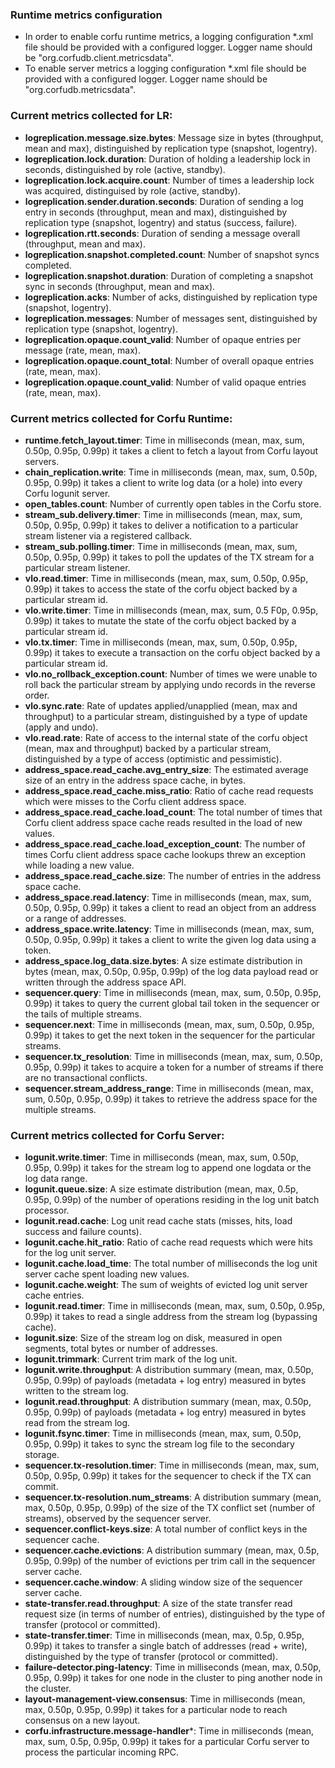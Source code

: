 ### Runtime metrics configuration

* In order to enable corfu runtime metrics, a logging configuration *.xml file should be provided with a configured logger. 
Logger name should be "org.corfudb.client.metricsdata".
* To enable server metrics a logging configuration *.xml file should be provided with a configured logger. Logger name should be
"org.corfudb.metricsdata".

### Current metrics collected for LR:

  * **logreplication.message.size.bytes**: Message size in bytes (throughput, mean and max), distinguished by replication type (snapshot, logentry).
  * **logreplication.lock.duration**: Duration of holding a leadership lock in seconds, distinguished by role (active, standby).
  * **logreplication.lock.acquire.count**: Number of times a leadership lock was acquired, distinguised by role (active, standby).
  * **logreplication.sender.duration.seconds**: Duration of sending a log entry in seconds (throughput, mean and max), distinguished by replication type (snapshot, logentry) and status (success, failure).
  * **logreplication.rtt.seconds**: Duration of sending a message overall (throughput, mean and max).
  * **logreplication.snapshot.completed.count**: Number of snapshot syncs completed.
  * **logreplication.snapshot.duration**: Duration of completing a snapshot sync in seconds (throughput, mean and max).
  * **logreplication.acks**: Number of acks, distinguished by replication type (snapshot, logentry).
  * **logreplication.messages**: Number of messages sent, distinguished by replication type (snapshot, logentry).
  * **logreplication.opaque.count_valid**: Number of opaque entries per message (rate, mean, max).
  * **logreplication.opaque.count_total**: Number of overall opaque entries (rate, mean, max).
  * **logreplication.opaque.count_valid**: Number of valid opaque entries (rate, mean, max).

### Current metrics collected for Corfu Runtime:

* **runtime.fetch_layout.timer**: Time in milliseconds (mean, max, sum, 0.50p, 0.95p, 0.99p) it takes a client to fetch a layout from Corfu layout servers.
* **chain_replication.write**: Time in milliseconds (mean, max, sum, 0.50p, 0.95p, 0.99p) it takes a client to write log data (or a hole) into every Corfu logunit server.
* **open_tables.count**: Number of currently open tables in the Corfu store.
* **stream_sub.delivery.timer**: Time in milliseconds (mean, max, sum, 0.50p, 0.95p, 0.99p) it takes to deliver a notification to a particular stream listener via a registered callback. 
* **stream_sub.polling.timer**: Time in milliseconds (mean, max, sum, 0.50p, 0.95p, 0.99p) it takes to poll the updates of the TX stream for a particular stream listener. 
* **vlo.read.timer**: Time in milliseconds (mean, max, sum, 0.50p, 0.95p, 0.99p) it takes to access the state of the corfu object backed by a particular stream id. 
* **vlo.write.timer**: Time in milliseconds (mean, max, sum, 0.5 F0p, 0.95p, 0.99p) it takes to mutate the state of the corfu object backed by a particular stream id.
* **vlo.tx.timer**: Time in milliseconds (mean, max, sum, 0.50p, 0.95p, 0.99p) it takes to execute a transaction on the corfu object backed by a particular stream id.
* **vlo.no_rollback_exception.count**: Number of times we were unable to roll back the particular stream by applying undo records in the reverse order.
* **vlo.sync.rate**: Rate of updates applied/unapplied (mean, max and throughput) to a particular stream, distinguished by a type of update (apply and undo).
* **vlo.read.rate**: Rate of access to the internal state of the corfu object (mean, max and throughput) backed by a particular stream, distinguished by a type of access (optimistic and pessimistic).
* **address_space.read_cache.avg_entry_size**: The estimated average size of an entry in the address space cache, in bytes.
* **address_space.read_cache.miss_ratio**: Ratio of cache read requests which were misses to the Corfu client address space.
* **address_space.read_cache.load_count**: The total number of times that Corfu client address space cache reads resulted in the load of new values.
* **address_space.read_cache.load_exception_count**: The number of times Corfu client address space cache lookups threw an exception while loading a new value.
* **address_space.read_cache.size**: The number of entries in the address space cache.
* **address_space.read.latency**: Time in milliseconds (mean, max, sum, 0.50p, 0.95p, 0.99p) it takes a client to read an object from an address or a range of addresses.
* **address_space.write.latency**: Time in milliseconds (mean, max, sum, 0.50p, 0.95p, 0.99p) it takes a client to write the given log data using a token.
* **address_space.log_data.size.bytes**: A size estimate distribution in bytes (mean, max, 0.50p, 0.95p, 0.99p) of the log data payload read or written through the address space API.
* **sequencer.query**: Time in milliseconds (mean, max, sum, 0.50p, 0.95p, 0.99p) it takes to query the current global tail token in the sequencer or the tails of multiple streams.
* **sequencer.next**: Time in milliseconds (mean, max, sum, 0.50p, 0.95p, 0.99p) it takes to get the next token in the sequencer for the particular streams.
* **sequencer.tx_resolution**: Time in milliseconds (mean, max, sum, 0.50p, 0.95p, 0.99p) it takes to acquire a token for a number of streams if there are no transactional conflicts.
* **sequencer.stream_address_range**: Time in milliseconds (mean, max, sum, 0.50p, 0.95p, 0.99p) it takes to retrieve the address space for the multiple streams.

### Current metrics collected for Corfu Server:

* **logunit.write.timer**: Time in milliseconds (mean, max, sum, 0.50p, 0.95p, 0.99p) it takes for the stream log to append one logdata or the log data range.
* **logunit.queue.size**: A size estimate distribution (mean, max, 0.5p, 0.95p, 0.99p) of the number of operations residing in the log unit batch processor.
* **logunit.read.cache**: Log unit read cache stats (misses, hits, load success and failure counts).
* **logunit.cache.hit_ratio**: Ratio of cache read requests which were hits for the log unit server.
* **logunit.cache.load_time**: The total number of milliseconds the log unit server cache spent loading new values.
* **logunit.cache.weight**: The sum of weights of evicted log unit server cache entries.
* **logunit.read.timer**: Time in milliseconds (mean, max, sum, 0.50p, 0.95p, 0.99p) it takes to read a single address from the stream log (bypassing cache).
* **logunit.size**: Size of the stream log on disk, measured in open segments, total bytes or number of addresses.
* **logunit.trimmark**: Current trim mark of the log unit.
* **logunit.write.throughput**: A distribution summary (mean, max, 0.50p, 0.95p, 0.99p) of payloads (metadata + log entry) measured in bytes written to the stream log.
* **logunit.read.throughput**: A distribution summary (mean, max, 0.50p, 0.95p, 0.99p) of payloads (metadata + log entry) measured in bytes read from the stream log.
* **logunit.fsync.timer**: Time in milliseconds (mean, max, sum, 0.50p, 0.95p, 0.99p) it takes to sync the stream log file to the secondary storage.
* **sequencer.tx-resolution.timer**: Time in milliseconds (mean, max, sum, 0.50p, 0.95p, 0.99p) it takes for the sequencer to check if the TX can commit. 
* **sequencer.tx-resolution.num_streams**: A distribution summary (mean, max, 0.50p, 0.95p, 0.99p) of the size of the TX conflict set (number of streams), observed by the sequencer server.
* **sequencer.conflict-keys.size**: A total number of conflict keys in the sequencer cache. 
* **sequencer.cache.evictions**: A distribution summary (mean, max, 0.5p, 0.95p, 0.99p) of the number of evictions per trim call in the sequencer server cache. 
* **sequencer.cache.window**: A sliding window size of the sequencer server cache.
* **state-transfer.read.throughput**: A size of the state transfer read request size (in terms of number of entries), distinguished by the type of transfer (protocol or committed).
* **state-transfer.timer**: Time in milliseconds (mean, max, 0.5p, 0.95p, 0.99p) it takes to transfer a single batch of addresses (read + write), distinguished by the type of transfer (protocol or committed).
* **failure-detector.ping-latency**: Time in milliseconds (mean, max, 0.50p, 0.95p, 0.99p) it takes for one node in the cluster to ping another node in the cluster. 
* **layout-management-view.consensus**: Time in milliseconds (mean, max, 0.50p, 0.95p, 0.99p) it takes for a particular node to reach consensus on a new layout.
* **corfu.infrastructure.message-handler***: Time in milliseconds (mean, max, sum, 0.5p, 0.95p, 0.99p) it takes for a particular Corfu server to process the particular incoming RPC.




